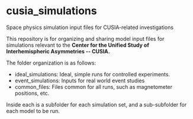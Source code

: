 # cusia_simulations
Space physics simulation input files for CUSIA-related investigations

This repository is for organizing and sharing model input files for
simulations relevant to the **Center for the Unified Study of Interhemispheric
Asymmetries -- CUSIA.**

The folder organization is as follows:

- ideal_simulations: Ideal, simple runs for controlled experiments.
- event_simulations: Inputs for real world event studies
- common_files: Files common for all runs, such as magnetometer positions, etc.

Inside each is a subfolder for each simulation set, and a sub-subfolder for
each model to be run.